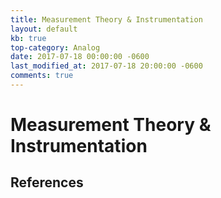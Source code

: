 ```yaml
---
title: Measurement Theory & Instrumentation
layout: default
kb: true
top-category: Analog
date: 2017-07-18 00:00:00 -0600
last_modified_at: 2017-07-18 20:00:00 -0600
comments: true
---
```


# Measurement Theory & Instrumentation

## References
